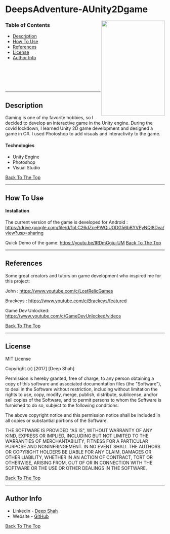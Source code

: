# DeepsAdventure-AUnity2Dgame
<img align="right" width="200" height="300" src="https://user-images.githubusercontent.com/48095548/194118221-f0ae3190-a521-4c98-91be-308d63798260.gif">


### Table of Contents

- [Description](#description)
- [How To Use](#how-to-use)
- [References](#references)
- [License](#license)
- [Author Info](#author-info)
<br/><br/><br/><br/><br/><br/>
---

## Description

Gaming is one of my favorite hobbies, so I decided to develop an interactive game in the Unity engine. During the covid lockdown, I learned Unity 2D game development and designed a game in C#. I used Photoshop to add visuals and interactivity to the game. 

#### Technologies

- Unity Engine
- Photoshop
- Visual Studio 

[Back To The Top](#DeepsAdventure-AUnity2Dgame)

---

## How To Use

#### Installation

The current version of the game is developed for Android : https://drive.google.com/file/d/1oLC26dZcePWQiUODG56bBYVPyNQl8Dva/view?usp=sharing

Quick Demo of the game: https://youtu.be/IRDmGgiu-UM
[Back To The Top](#DeepsAdventure-AUnity2Dgame)

---

## References

Some great creators and tutors on game development who inspired me for this project:

John : https://www.youtube.com/c/LostRelicGames

Brackeys : https://www.youtube.com/c/Brackeys/featured

Game Dev Unlocked: https://www.youtube.com/c/GameDevUnlocked/videos

[Back To The Top](#DeepsAdventure-AUnity2Dgame)

---

## License

MIT License

Copyright (c) [2017] [Deep Shah]

Permission is hereby granted, free of charge, to any person obtaining a copy
of this software and associated documentation files (the "Software"), to deal
in the Software without restriction, including without limitation the rights
to use, copy, modify, merge, publish, distribute, sublicense, and/or sell
copies of the Software, and to permit persons to whom the Software is
furnished to do so, subject to the following conditions:

The above copyright notice and this permission notice shall be included in all
copies or substantial portions of the Software.

THE SOFTWARE IS PROVIDED "AS IS", WITHOUT WARRANTY OF ANY KIND, EXPRESS OR
IMPLIED, INCLUDING BUT NOT LIMITED TO THE WARRANTIES OF MERCHANTABILITY,
FITNESS FOR A PARTICULAR PURPOSE AND NONINFRINGEMENT. IN NO EVENT SHALL THE
AUTHORS OR COPYRIGHT HOLDERS BE LIABLE FOR ANY CLAIM, DAMAGES OR OTHER
LIABILITY, WHETHER IN AN ACTION OF CONTRACT, TORT OR OTHERWISE, ARISING FROM,
OUT OF OR IN CONNECTION WITH THE SOFTWARE OR THE USE OR OTHER DEALINGS IN THE
SOFTWARE.

[Back To The Top](#DeepsAdventure-AUnity2Dgame)

---

## Author Info

- Linkedin - [Deep Shah](https://www.linkedin.com/in/deep-shah-378458191/)
- Website - [GitHub](https://github.com/DeepShah99)

[Back To The Top](#DeepsAdventure-AUnity2Dgame)
